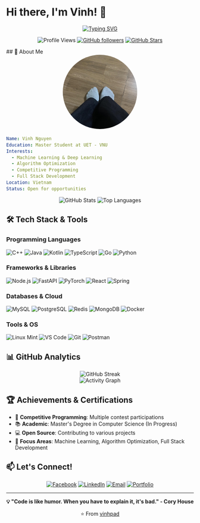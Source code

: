 # Hi there, I'm Vinh! 👋

<div align="center">
  
[![Typing SVG](https://readme-typing-svg.herokuapp.com?font=Fira+Code&weight=500&size=30&pause=1000&color=00D4FF&center=true&vCenter=true&width=600&lines=Full+Stack+Developer;Machine+Learning+Engineer;Competitive+Programming+Expert;Always+Learning+New+Things)](https://git.io/typing-svg)

![Profile Views](https://komarev.com/ghpvc/?username=vinhpad&color=0069b4&style=flat-square)
[![GitHub followers](https://img.shields.io/github/followers/vinhpad?label=Followers&style=social)](https://github.com/vinhpad?tab=followers)
[![GitHub Stars](https://img.shields.io/github/stars/vinhpad?affiliations=OWNER%2CCOLLABORATOR&style=social&label=Total%20Stars)](https://github.com/vinhpad)

</div>
## 🚀 About Me

<div align="center">
  <img height="200" src="eren.jpg" alt="Profile Picture" style="border-radius: 50%;"/>
</div>

```yaml
Name: Vinh Nguyen
Education: Master Student at UET - VNU
Interests: 
  - Machine Learning & Deep Learning
  - Algorithm Optimization
  - Competitive Programming
  - Full Stack Development
Location: Vietnam
Status: Open for opportunities
```

<div align="center">
  <img height="180em" src="https://github-readme-stats-eight-theta.vercel.app/api?username=vinhpad&show_icons=true&theme=tokyonight&include_all_commits=true&count_private=true" alt="GitHub Stats"/>
  <img height="180em" src="https://github-readme-stats.vercel.app/api/top-langs/?username=vinhpad&layout=compact&theme=tokyonight" alt="Top Languages"/>
</div>

## 🛠️ Tech Stack & Tools

### Programming Languages
![C++](https://img.shields.io/badge/c++-%2300599C.svg?style=for-the-badge&logo=c%2B%2B&logoColor=white)
![Java](https://img.shields.io/badge/java-%23ED8B00.svg?style=for-the-badge&logo=openjdk&logoColor=white)
![Kotlin](https://img.shields.io/badge/kotlin-%237F52FF.svg?style=for-the-badge&logo=kotlin&logoColor=white)
![TypeScript](https://img.shields.io/badge/typescript-%23007ACC.svg?style=for-the-badge&logo=typescript&logoColor=white)
![Go](https://img.shields.io/badge/go-%2300ADD8.svg?style=for-the-badge&logo=go&logoColor=white)
![Python](https://img.shields.io/badge/python-3670A0?style=for-the-badge&logo=python&logoColor=ffdd54)

### Frameworks & Libraries
![Node.js](https://img.shields.io/badge/node.js-6DA55F?style=for-the-badge&logo=node.js&logoColor=white)
![FastAPI](https://img.shields.io/badge/FastAPI-005571?style=for-the-badge&logo=fastapi)
![PyTorch](https://img.shields.io/badge/PyTorch-%23EE4C2C.svg?style=for-the-badge&logo=PyTorch&logoColor=white)
![React](https://img.shields.io/badge/react-%2320232a.svg?style=for-the-badge&logo=react&logoColor=%2361DAFB)
![Spring](https://img.shields.io/badge/spring-%236DB33F.svg?style=for-the-badge&logo=spring&logoColor=white)

### Databases & Cloud
![MySQL](https://img.shields.io/badge/mysql-4479A1.svg?style=for-the-badge&logo=mysql&logoColor=white)
![PostgreSQL](https://img.shields.io/badge/postgres-%23316192.svg?style=for-the-badge&logo=postgresql&logoColor=white)
![Redis](https://img.shields.io/badge/redis-%23DD0031.svg?style=for-the-badge&logo=redis&logoColor=white)
![MongoDB](https://img.shields.io/badge/MongoDB-%234ea94b.svg?style=for-the-badge&logo=mongodb&logoColor=white)
![Docker](https://img.shields.io/badge/docker-%230db7ed.svg?style=for-the-badge&logo=docker&logoColor=white)

### Tools & OS
![Linux Mint](https://img.shields.io/badge/Linux%20Mint-87CF3E?style=for-the-badge&logo=Linux%20Mint&logoColor=white)
![VS Code](https://img.shields.io/badge/Visual%20Studio%20Code-0078d7.svg?style=for-the-badge&logo=visual-studio-code&logoColor=white)
![Git](https://img.shields.io/badge/git-%23F05033.svg?style=for-the-badge&logo=git&logoColor=white)
![Postman](https://img.shields.io/badge/Postman-FF6C37?style=for-the-badge&logo=postman&logoColor=white)

## 📊 GitHub Analytics

<div align="center">
  <img height="180em" src="https://github-readme-streak-stats.herokuapp.com/?user=vinhpad&theme=tokyonight" alt="GitHub Streak"/>
</div>

<div align="center">
  <img src="https://github-readme-activity-graph.vercel.app/graph?username=vinhpad&theme=tokyo-night" alt="Activity Graph"/>
</div>

## 🏆 Achievements & Certifications

- 🥇 **Competitive Programming**: Multiple contest participations
- 📚 **Academic**: Master's Degree in Computer Science (In Progress)
- 💻 **Open Source**: Contributing to various projects
- 🎯 **Focus Areas**: Machine Learning, Algorithm Optimization, Full Stack Development

## 📫 Let's Connect!

<div align="center">
  
[![Facebook](https://img.shields.io/badge/Facebook-%231877F2.svg?style=for-the-badge&logo=Facebook&logoColor=white)](https://www.facebook.com/vinhpad/)
[![LinkedIn](https://img.shields.io/badge/linkedin-%230077B5.svg?style=for-the-badge&logo=linkedin&logoColor=white)](https://www.linkedin.com/in/mangoboss/)
[![Email](https://img.shields.io/badge/Email-D14836?style=for-the-badge&logo=gmail&logoColor=white)](mailto:your.email@gmail.com)
[![Portfolio](https://img.shields.io/badge/Portfolio-000000?style=for-the-badge&logo=About.me&logoColor=white)](https://your-portfolio.com)

</div>

---
<div align="center">
  
**💡 "Code is like humor. When you have to explain it, it's bad." - Cory House**

⭐ From [vinhpad](https://github.com/vinhpad)

</div>
